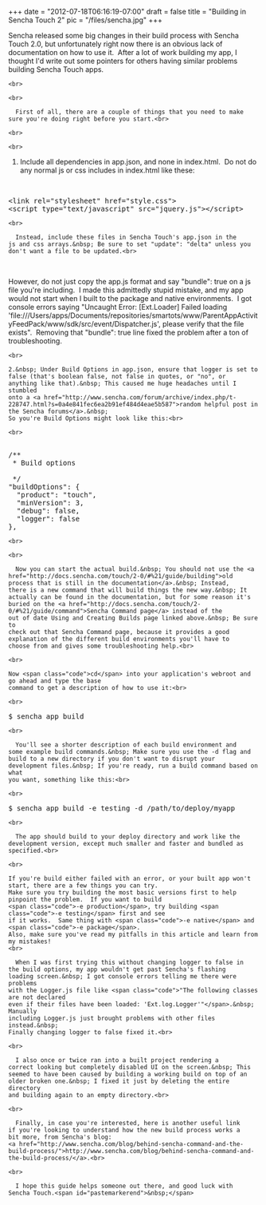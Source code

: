 
+++
date = "2012-07-18T06:16:19-07:00"
draft = false
title = "Building in Sencha Touch 2"
pic = "/files/sencha.jpg"
+++

Sencha released some big changes in their build process with
    Sencha Touch 2.0, but unfortunately right now there is an obvious lack of documentation on how
    to use it.&nbsp; After a lot of work building my app, I thought I'd write
    out some pointers for others having similar problems building Sencha Touch apps.<br>

    <br>

    <br>

      First of all, there are a couple of things that you need to make
    sure you're doing right before you start.<br>

    <br>

    <br>

1. Include all dependencies in app.json, and none in index.html.&nbsp; Do
    not do any normal js or css includes in index.html like these:<br>

    <br>


<pre>
&lt;link rel="stylesheet" href="style.css"&gt;
&lt;script type="text/javascript" src="jquery.js"&gt;&lt;/script&gt;
</pre>

    <br>

      Instead, include these files in Sencha Touch's app.json in the
    js and css arrays.&nbsp; Be sure to set "update": "delta" unless you
    don't want a file to be updated.<br>

<br>

However, do not just copy the app.js format and say <span class="code">"bundle": true</span> on a 
js file you're including.&nbsp; I made this admittedly stupid mistake, and 
my app would not start when I built to the package and native 
environments.&nbsp; I got console errors saying <span class="code">"Uncaught Error: 
[Ext.Loader] Failed loading 
'file:///Users/apps/Documents/repositories/smartots/www/ParentAppActivityFeedPack/www/sdk/src/event/Dispatcher.js', 
please verify that the file exists"</span>.&nbsp; Removing that <span class="code">"bundle": true</span> line 
fixed the problem after a ton of troubleshooting.
<br>

    <br>

    2.&nbsp; Under Build Options in app.json, ensure that logger is set to
    false (that's boolean false, not false in quotes, or "no", or
    anything like that).&nbsp; This caused me huge headaches until I stumbled
    onto a <a href="http://www.sencha.com/forum/archive/index.php/t-228747.html?s=0a4e841fec6ea2b91ef484d4eae5b587">random helpful post in the Sencha forums</a>.&nbsp;
    So you're Build Options might look like this:<br>

    <br>


<pre>    
/**
 * Build options

 */
"buildOptions": {
  "product": "touch",
  "minVersion": 3,
  "debug": false,
  "logger": false
},
</pre>

    <br>

    <br>

      Now you can start the actual build.&nbsp; You should not use the <a href="http://docs.sencha.com/touch/2-0/#%21/guide/building">old
    process that is still in the documentation</a>.&nbsp; Instead,
    there is a new command that will build things the new way.&nbsp; It
    actually can be found in the documentation, but for some reason it's
    buried on the <a href="http://docs.sencha.com/touch/2-0/#%21/guide/command">Sencha Command page</a> instead of the
    out of date Using and Creating Builds page linked above.&nbsp; Be sure to
    check out that Sencha Command page, because it provides a good
    explanation of the different build environments you'll have to
    choose from and gives some troubleshooting help.<br>

    <br>

    Now <span class="code">cd</span> into your application's webroot and go ahead and type the base
    command to get a description of how to use it:<br>

    <br>


<pre>$ sencha app build
</pre>

    <br>

      You'll see a shorter description of each build environment and
    some example build commands.&nbsp; Make sure you use the -d flag and
    build to a new directory if you don't want to disrupt your
    development files.&nbsp; If you're ready, run a build command based on what
    you want, something like this:<br>

    <br>


<pre>$ sencha app build -e testing -d /path/to/deploy/myapp
</pre>

    <br>

      The app should build to your deploy directory and work like the
    development version, except much smaller and faster and bundled as specified.<br>

    <br>

    If you're build either failed with an error, or your built app won't start, there are a few things you can try.
    Make sure you try building the most basic versions first to help pinpoint the problem.  If you want to build 
    <span class="code">-e production</span>, try building <span class="code">-e testing</span> first and see
    if it works.  Same thing with <span class="code">-e native</span> and <span class="code">-e package</span>.
    Also, make sure you've read my pitfalls in this article and learn from my mistakes!
    <br>

      When I was first trying this without changing logger to false in
    the build options, my app wouldn't get past Sencha's flashing
    loading screen.&nbsp; I got console errors telling me there were problems
    with the Logger.js file like <span class="code">"The following classes are not declared
    even if their files have been loaded: 'Ext.log.Logger'"</span>.&nbsp; Manually
    including Logger.js just brought problems with other files instead.&nbsp;
    Finally changing logger to false fixed it.<br>

    <br>

      I also once or twice ran into a built project rendering a
    correct looking but completely disabled UI on the screen.&nbsp; This
    seemed to have been caused by building a working build on top of an
    older broken one.&nbsp; I fixed it just by deleting the entire directory
    and building again to an empty directory.<br>

    <br>

      Finally, in case you're interested, here is another useful link
    if you're looking to understand how the new build process works a
    bit more, from Sencha's blog:
    <a href="http://www.sencha.com/blog/behind-sencha-command-and-the-build-process/">http://www.sencha.com/blog/behind-sencha-command-and-the-build-process/</a>.<br>

    <br>

      I hope this guide helps someone out there, and good luck with
    Sencha Touch.<span id="pastemarkerend">&nbsp;</span>